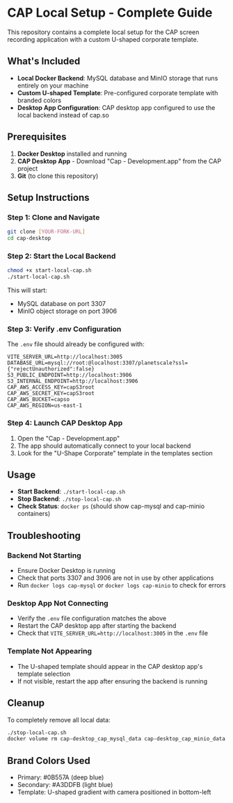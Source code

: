# CAP Local Setup - Complete Guide

This repository contains a complete local setup for the CAP screen recording application with a custom U-shaped corporate template.

## What's Included

- **Local Docker Backend**: MySQL database and MinIO storage that runs entirely on your machine
- **Custom U-shaped Template**: Pre-configured corporate template with branded colors
- **Desktop App Configuration**: CAP desktop app configured to use the local backend instead of cap.so

## Prerequisites

1. **Docker Desktop** installed and running
2. **CAP Desktop App** - Download "Cap - Development.app" from the CAP project
3. **Git** (to clone this repository)

## Setup Instructions

### Step 1: Clone and Navigate
```bash
git clone [YOUR-FORK-URL]
cd cap-desktop
```

### Step 2: Start the Local Backend
```bash
chmod +x start-local-cap.sh
./start-local-cap.sh
```

This will start:
- MySQL database on port 3307
- MinIO object storage on port 3906

### Step 3: Verify .env Configuration
The `.env` file should already be configured with:
```
VITE_SERVER_URL=http://localhost:3005
DATABASE_URL=mysql://root:@localhost:3307/planetscale?ssl={"rejectUnauthorized":false}
S3_PUBLIC_ENDPOINT=http://localhost:3906
S3_INTERNAL_ENDPOINT=http://localhost:3906
CAP_AWS_ACCESS_KEY=capS3root
CAP_AWS_SECRET_KEY=capS3root
CAP_AWS_BUCKET=capso
CAP_AWS_REGION=us-east-1
```

### Step 4: Launch CAP Desktop App
1. Open the "Cap - Development.app" 
2. The app should automatically connect to your local backend
3. Look for the "U-Shape Corporate" template in the templates section

## Usage

- **Start Backend**: `./start-local-cap.sh`
- **Stop Backend**: `./stop-local-cap.sh`
- **Check Status**: `docker ps` (should show cap-mysql and cap-minio containers)

## Troubleshooting

### Backend Not Starting
- Ensure Docker Desktop is running
- Check that ports 3307 and 3906 are not in use by other applications
- Run `docker logs cap-mysql` or `docker logs cap-minio` to check for errors

### Desktop App Not Connecting
- Verify the `.env` file configuration matches the above
- Restart the CAP desktop app after starting the backend
- Check that `VITE_SERVER_URL=http://localhost:3005` in the `.env` file

### Template Not Appearing
- The U-shaped template should appear in the CAP desktop app's template selection
- If not visible, restart the app after ensuring the backend is running

## Cleanup

To completely remove all local data:
```bash
./stop-local-cap.sh
docker volume rm cap-desktop_cap_mysql_data cap-desktop_cap_minio_data
```

## Brand Colors Used

- Primary: #0B557A (deep blue)
- Secondary: #A3DDFB (light blue)
- Template: U-shaped gradient with camera positioned in bottom-left
